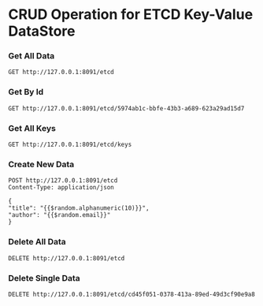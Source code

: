 # CRUD Operation for ETCD Key-Value DataStore

### Get All Data
```http request
GET http://127.0.0.1:8091/etcd
```

### Get By Id
```http request
GET http://127.0.0.1:8091/etcd/5974ab1c-bbfe-43b3-a689-623a29ad15d7
```

### Get All Keys
```http request
GET http://127.0.0.1:8091/etcd/keys
```

### Create New Data
```http request
POST http://127.0.0.1:8091/etcd
Content-Type: application/json

{
"title": "{{$random.alphanumeric(10)}}",
"author": "{{$random.email}}"
}
```

### Delete All Data
```http request
DELETE http://127.0.0.1:8091/etcd
```

### Delete Single Data
```http request
DELETE http://127.0.0.1:8091/etcd/cd45f051-0378-413a-89ed-49d3cf90e9a8
```